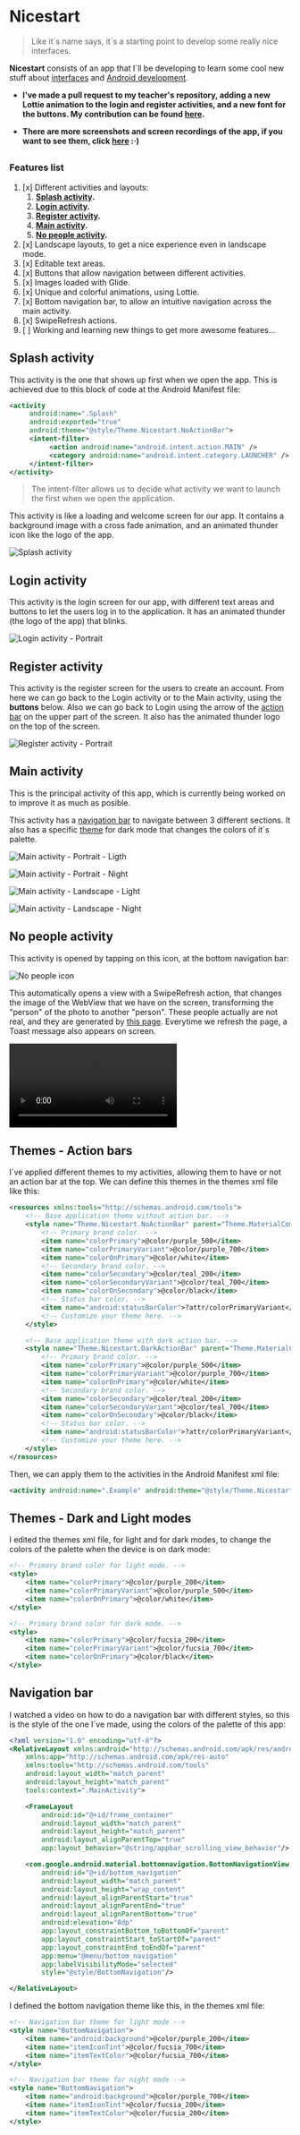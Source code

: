 # Nicestart
> Like it´s name says, it´s a starting point to develop some really nice
> interfaces.


**Nicestart** consists of an app that I´ll be developing to learn some
cool new stuff about
[interfaces](https://www.sciencedirect.com/topics/computer-science/interface-development)
and
[Android development](https://en.wikipedia.org/wiki/Android_software_development#:~:text=Android%20software%20development%20is%20the,other%20languages%20is%20also%20possible.).

- **I've made a pull request to my teacher's repository, adding a new
Lottie animation to the login and register activities, and a new font
for the buttons. My contribution can be found
[here](https://github.com/atomms/First/tree/alejandro23).**

- **There are more screenshots and screen recordings of the app, if you
want to see them, click [here](./img) :·)**

##
### Features list
1. [x] Different activities and layouts:
   1. **[Splash activity](#splash-activity).**
   2. **[Login activity](#login-activity).**
   3. **[Register activity](#register-activity).**
   4. **[Main activity](#main-activity).**
   5. **[No people activity](#no-people-activity).**
2. [x] Landscape layouts, to get a nice experience even in landscape
       mode.
3. [x] Editable text areas.
4. [x] Buttons that allow navigation between different activities.
5. [x] Images loaded with Glide.
6. [x] Unique and colorful animations, using Lottie.
7. [x] Bottom navigation bar, to allow an intuitive navigation across the main activity.
8. [x] SwipeRefresh actions.
9. [ ] Working and learning new things to get more awesome features...

## Splash activity
This activity is the one that shows up first when we open the app. This is achieved due to
this block of code at the Android Manifest file:

```xml
<activity
     android:name=".Splash"
     android:exported="true"
     android:theme="@style/Theme.Nicestart.NoActionBar">
     <intent-filter>
          <action android:name="android.intent.action.MAIN" />
          <category android:name="android.intent.category.LAUNCHER" />
     </intent-filter>
</activity>
```

> The intent-filter allows us to decide what activity we want to launch
> the first when we open the application.

This activity is like a loading and welcome screen for our app. It contains a background image with a
cross fade animation, and an animated thunder icon like the logo of the app.

![Splash activity](./img/Screenshot_splash_1.png)

## Login activity
This activity is the login screen for our app, with different text areas
and buttons to let the users log in to the application. It has an
animated thunder (the logo of the app) that blinks.

![Login activity - Portrait](./img/Screenshot_login_1.png)

## Register activity

This activity is the register screen for the users to create an account.
From here we can go back to the Login activity or to the Main activity,
using the **buttons** below. Also we can go back to Login using the
arrow of the [action bar](#themes---action-bars) on the upper part of
the screen. It also has the animated thunder logo on the top of the
screen.

![Register activity - Portrait](./img/Screenshot_register_1.png)

## Main activity

This is the principal activity of this app, which is currently being
worked on to improve it as much as posible.

This activity has a [navigation bar](#navigation-bar) to navigate
between 3 different sections. It also has a specific [theme](#themes---dark-and-light-modes) for
dark mode that changes the colors of it´s palette.

![Main activity - Portrait - Ligth](./img/Screenshot_main_1.png)

![Main activity - Portrait - Night](./img/Screenshot_main_dark_1.png)

![Main activity - Landscape - Light](./img/Screenshot_main_land_1.png)

![Main activity - Landscape - Night](./img/Screenshot_main_land_dark_1.png)

## No people activity

This activity is opened by tapping on this icon, at the bottom
navigation bar:

![No people icon](./img/Screenshot_Nopeople_icon.png)

This automatically opens a view with a SwipeRefresh action, that changes
the image of the WebView that we have on the screen, transforming the
"person" of the photo to another "person". These people actually are not
real, and they are generated by
[this page](https://thispersondoesnotexist.com). Everytime we refresh
the page, a Toast message also appears on screen.

![Video of Nopeople](./img/Screen_recording_Nopeople_1.mp4)

## Themes - Action bars

I´ve applied different themes to my activities, allowing them to have or
not an action bar at the top. We can define this themes in the themes
xml file like this:

```xml
<resources xmlns:tools="http://schemas.android.com/tools">
    <!-- Base application theme without action bar. -->
    <style name="Theme.Nicestart.NoActionBar" parent="Theme.MaterialComponents.DayNight.NoActionBar">
        <!-- Primary brand color. -->
        <item name="colorPrimary">@color/purple_500</item>
        <item name="colorPrimaryVariant">@color/purple_700</item>
        <item name="colorOnPrimary">@color/white</item>
        <!-- Secondary brand color. -->
        <item name="colorSecondary">@color/teal_200</item>
        <item name="colorSecondaryVariant">@color/teal_700</item>
        <item name="colorOnSecondary">@color/black</item>
        <!-- Status bar color. -->
        <item name="android:statusBarColor">?attr/colorPrimaryVariant</item>
        <!-- Customize your theme here. -->
    </style>

    <!-- Base application theme with dark action bar. -->
    <style name="Theme.Nicestart.DarkActionBar" parent="Theme.MaterialComponents.DayNight.DarkActionBar">
        <!-- Primary brand color. -->
        <item name="colorPrimary">@color/purple_500</item>
        <item name="colorPrimaryVariant">@color/purple_700</item>
        <item name="colorOnPrimary">@color/white</item>
        <!-- Secondary brand color. -->
        <item name="colorSecondary">@color/teal_200</item>
        <item name="colorSecondaryVariant">@color/teal_700</item>
        <item name="colorOnSecondary">@color/black</item>
        <!-- Status bar color. -->
        <item name="android:statusBarColor">?attr/colorPrimaryVariant</item>
        <!-- Customize your theme here. -->
    </style>
</resources>
```
Then, we can apply them to the activities in the Android Manifest xml
file:

```xml
<activity android:name=".Example" android:theme="@style/Theme.Nicestart.DarkActionBar"/>
```

## Themes - Dark and Light modes

I edited the themes xml file, for light and for dark modes, to change
the colors of the palette when the device is on dark mode:

```xml
<!-- Primary brand color for light mode. -->
<style>
    <item name="colorPrimary">@color/purple_200</item>
    <item name="colorPrimaryVariant">@color/purple_500</item>
    <item name="colorOnPrimary">@color/white</item>
</style>
```
```xml
<!-- Primary brand color for dark mode. -->
<style>
    <item name="colorPrimary">@color/fucsia_200</item>
    <item name="colorPrimaryVariant">@color/fucsia_700</item>
    <item name="colorOnPrimary">@color/black</item>
</style>
```

## Navigation bar

I watched a video on how to do a navigation bar with different styles,
so this is the style of the one I´ve made, using the colors of the
palette of this app:

```xml
<?xml version="1.0" encoding="utf-8"?>
<RelativeLayout xmlns:android="http://schemas.android.com/apk/res/android"
    xmlns:app="http://schemas.android.com/apk/res-auto"
    xmlns:tools="http://schemas.android.com/tools"
    android:layout_width="match_parent"
    android:layout_height="match_parent"
    tools:context=".MainActivity">

    <FrameLayout
        android:id="@+id/frame_container"
        android:layout_width="match_parent"
        android:layout_height="match_parent"
        android:layout_alignParentTop="true"
        app:layout_behavior="@string/appbar_scrolling_view_behavior"/>

    <com.google.android.material.bottomnavigation.BottomNavigationView
        android:id="@+id/bottom_navigation"
        android:layout_width="match_parent"
        android:layout_height="wrap_content"
        android:layout_alignParentStart="true"
        android:layout_alignParentEnd="true"
        android:layout_alignParentBottom="true"
        android:elevation="8dp"
        app:layout_constraintBottom_toBottomOf="parent"
        app:layout_constraintStart_toStartOf="parent"
        app:layout_constraintEnd_toEndOf="parent"
        app:menu="@menu/bottom_navigation"
        app:labelVisibilityMode="selected"
        style="@style/BottomNavigation"/>

</RelativeLayout>
```

I defined the bottom navigation theme like this, in the themes xml file:

```xml
<!-- Navigation bar theme for light mode -->
<style name="BottomNavigation">
    <item name="android:background">@color/purple_200</item>
    <item name="itemIconTint">@color/fucsia_700</item>
    <item name="itemTextColor">@color/fucsia_700</item>
</style>
```
```xml
<!-- Navigation bar theme for night mode -->
<style name="BottomNavigation">
    <item name="android:background">@color/purple_700</item>
    <item name="itemIconTint">@color/fucsia_200</item>
    <item name="itemTextColor">@color/fucsia_200</item>
</style>
```

